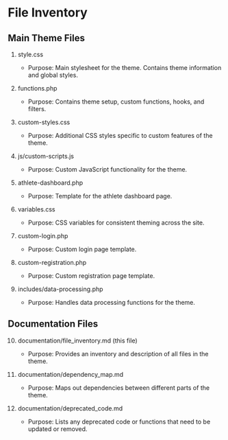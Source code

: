 # File Inventory

## Main Theme Files

1. style.css
   - Purpose: Main stylesheet for the theme. Contains theme information and global styles.

2. functions.php
   - Purpose: Contains theme setup, custom functions, hooks, and filters.

3. custom-styles.css
   - Purpose: Additional CSS styles specific to custom features of the theme.

4. js/custom-scripts.js
   - Purpose: Custom JavaScript functionality for the theme.

5. athlete-dashboard.php
   - Purpose: Template for the athlete dashboard page.

6. variables.css
   - Purpose: CSS variables for consistent theming across the site.

7. custom-login.php
   - Purpose: Custom login page template.

8. custom-registration.php
   - Purpose: Custom registration page template.

9. includes/data-processing.php
   - Purpose: Handles data processing functions for the theme.

## Documentation Files

10. documentation/file_inventory.md (this file)
    - Purpose: Provides an inventory and description of all files in the theme.

11. documentation/dependency_map.md
    - Purpose: Maps out dependencies between different parts of the theme.

12. documentation/deprecated_code.md
    - Purpose: Lists any deprecated code or functions that need to be updated or removed.

